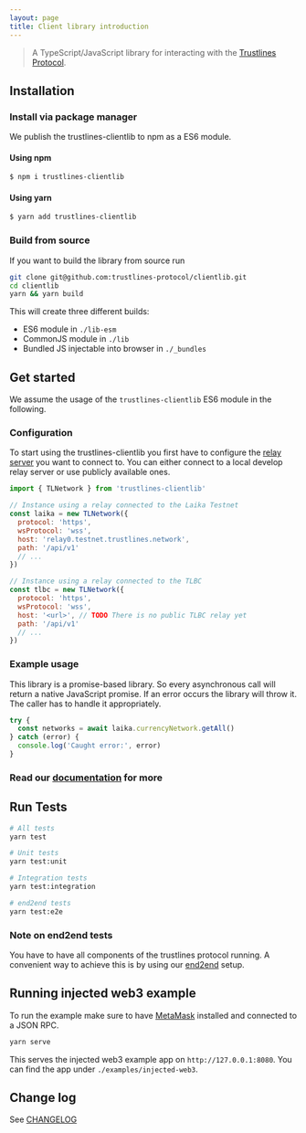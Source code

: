 ```yaml
---
layout: page
title: Client library introduction
---
```


> A TypeScript/JavaScript library for interacting with the [Trustlines Protocol](https://trustlines.foundation/protocol).

## Installation

### Install via package manager

We publish the trustlines-clientlib to npm as a ES6 module.

#### Using npm

```bash
$ npm i trustlines-clientlib
```

#### Using yarn

```bash
$ yarn add trustlines-clientlib
```

### Build from source

If you want to build the library from source run

```bash
git clone git@github.com:trustlines-protocol/clientlib.git
cd clientlib
yarn && yarn build
```

This will create three different builds:

-   ES6 module in `./lib-esm`
-   CommonJS module in `./lib`
-   Bundled JS injectable into browser in `./_bundles`

## Get started

We assume the usage of the `trustlines-clientlib` ES6 module in the following.

### Configuration

To start using the trustlines-clientlib you first have to configure the [relay server](../relay/relay_server) you want to connect to.
You can either connect to a local develop relay server or use publicly available ones.

```javascript
import { TLNetwork } from 'trustlines-clientlib'

// Instance using a relay connected to the Laika Testnet
const laika = new TLNetwork({
  protocol: 'https',
  wsProtocol: 'wss',
  host: 'relay0.testnet.trustlines.network',
  path: '/api/v1'
  // ...
})

// Instance using a relay connected to the TLBC
const tlbc = new TLNetwork({
  protocol: 'https',
  wsProtocol: 'wss',
  host: '<url>', // TODO There is no public TLBC relay yet
  path: '/api/v1'
  // ...
})
```

### Example usage

This library is a promise-based library.
So every asynchronous call will return a native JavaScript promise.
If an error occurs the library will throw it.
The caller has to handle it appropriately.

```javascript
try {
  const networks = await laika.currencyNetwork.getAll()
} catch (error) {
  console.log('Caught error:', error)
}
```

### Read our [documentation](<>) for more

## Run Tests

```bash
# All tests
yarn test

# Unit tests
yarn test:unit

# Integration tests
yarn test:integration

# end2end tests
yarn test:e2e
```

### Note on end2end tests

You have to have all components of the trustlines protocol running.
A convenient way to achieve this is by using our [end2end](https://github.com/trustlines-protocol/end2end) setup.

## Running injected web3 example

To run the example make sure to have [MetaMask](https://metamask.io/) installed and connected to a JSON RPC.

```bash
yarn serve
```

This serves the injected web3 example app on `http://127.0.0.1:8080`. You can find the app under `./examples/injected-web3`.

## Change log

See [CHANGELOG](./CHANGELOG.md)
